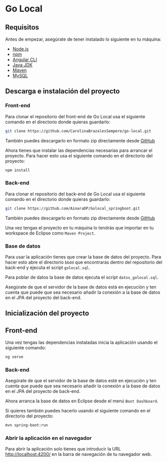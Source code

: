 # Go Local

## Requisitos

Antes de empezar, asegúrate de tener instalado lo siguiente en tu máquina:

- [Node.js](https://nodejs.org/) 
- [npm](https://www.npmjs.com/) 
- [Angular CLI](https://angular.io/cli) 
- [Java JDK](https://www.oracle.com/java/technologies/javase-jdk11-downloads.html) 
- [Maven](https://maven.apache.org/) 
- [MySQL](https://www.mysql.com/)

## Descarga e instalación del proyecto

### Front-end

Para clonar el repositorio del front-end de Go Local usa el siguiente comando en el directorio donde quieras guardarlo:

```sh
git clone https://github.com/CarolinaBrazalesSempere/go-local.git
```

También puedes descargarlo en formato zip directamente desde [GitHub](https://github.com/CarolinaBrazalesSempere/go-local.git)

Ahora tienes que instalar las dependencias necesarias para arrancar el proyecto. Para hacer esto usa el siguiente comando en el directorio del proyecto:

```sh
npm install
```

### Back-end

Para clonar el repositorio del back-end de Go Local usa el siguiente comando en el directorio donde quieras guardarlo:

```sh
git clone https://github.com/AinaraDP/Golocal_springboot.git
```

También puedes descargarlo en formato zip directamente desde [GitHub](https://github.com/AinaraDP/Golocal_springboot.git)

Una vez tengas el proyecto en tu máquina lo tendrás que importar en tu workspace de Eclipse como `Maven Project`.

### Base de datos

Para usar la aplicación tienes que crear la base de datos del proyecto. Para hacer esto abre el directorio `bbdd` que encontrarás dentro del repositorio del back-end
y ejecuta el script `golocal.sql`. 

Para poblar de datos la base de datos ejecuta el script `datos_golocal.sql`.

Asegúrate de que el servidor de la base de datos está en ejecución y ten cuenta que puede que sea necesario añadir la conexión a la base de datos en el JPA del proyecto del back-end.

## Inicialización del proyecto

## Front-end

Una vez tengas las dependencias instaladas inicia la aplicación usando el siguiente comando:

```sh
ng serve
```

### Back-end

Asegúrate de que el servidor de la base de datos esté en ejecución y ten cuenta que puede que sea necesario añadir la conexión a la base de datos en el JPA del proyecto de back-end.

Ahora arranca la base de datos en Eclipse desde el menú `Boot Dashboard`.

Si quieres también puedes hacerlo usando el siguiente comando en el directorio del proyecto:

```sh
mvn spring-boot:run
```

### Abrir la aplicación en el navegador

Para abrir la aplicación solo tienes que introducir la URL [http://localhost:4200/](http://localhost:4200/) en la barra de navegación de tu navegador web.
